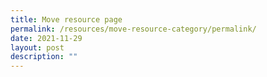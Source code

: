 ```yaml
---
title: Move resource page
permalink: /resources/move-resource-category/permalink/
date: 2021-11-29
layout: post
description: ""
---
```

